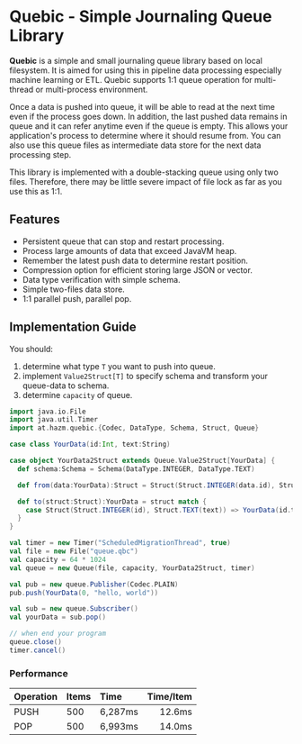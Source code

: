# Quebic - Simple Journaling Queue Library

**Quebic** is a simple and small journaling queue library based on local filesystem. It is aimed for using this in
pipeline data processing especially machine learning or ETL. Quebic supports 1:1 queue operation for multi-thread or
multi-process environment.

Once a data is pushed into queue, it will be able to read at the next time even if the process goes down. In addition,
the last pushed data remains in queue and it can refer anytime even if the queue is empty. This allows your
application's process to determine where it should resume from. You can also use this queue files as intermediate data
store for the next data processing step.

This library is implemented with a double-stacking queue using only two files. Therefore, there may be little severe
impact of file lock as far as you use this as 1:1.

## Features

* Persistent queue that can stop and restart processing.
* Process large amounts of data that exceed JavaVM heap.
* Remember the latest push data to determine restart position.
* Compression option for efficient storing large JSON or vector.
* Data type verification with simple schema.
* Simple two-files data store.
* 1:1 parallel push, parallel pop.

## Implementation Guide

You should:

1. determine what type `T` you want to push into queue.
2. implement `Value2Struct[T]` to specify schema and transform your queue-data to schema.
3. determine `capacity` of queue.

```scala
import java.io.File
import java.util.Timer
import at.hazm.quebic.{Codec, DataType, Schema, Struct, Queue}

case class YourData(id:Int, text:String)

case object YourData2Struct extends Queue.Value2Struct[YourData] {
  def schema:Schema = Schema(DataType.INTEGER, DataType.TEXT)

  def from(data:YourData):Struct = Struct(Struct.INTEGER(data.id), Struct.TEXT(data.text))

  def to(struct:Struct):YourData = struct match {
    case Struct(Struct.INTEGER(id), Struct.TEXT(text)) => YourData(id.toInt, text)
  }
}

val timer = new Timer("ScheduledMigrationThread", true)
val file = new File("queue.qbc")
val capacity = 64 * 1024
val queue = new Queue(file, capacity, YourData2Struct, timer)

val pub = new queue.Publisher(Codec.PLAIN)
pub.push(YourData(0, "hello, world"))

val sub = new queue.Subscriber()
val yourData = sub.pop()

// when end your program
queue.close()
timer.cancel()
```

### Performance

| Operation | Items | Time    | Time/Item |
|:----------|:------|:--------|----------:|
| PUSH      | 500   | 6,287ms | 12.6ms  |
| POP       | 500   | 6,993ms | 14.0ms  |